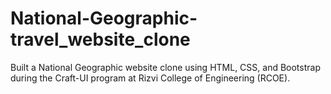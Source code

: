 # National-Geographic-travel_website_clone
Built a National Geographic website clone using HTML, CSS, and Bootstrap during the Craft-UI program at Rizvi College of Engineering (RCOE).
